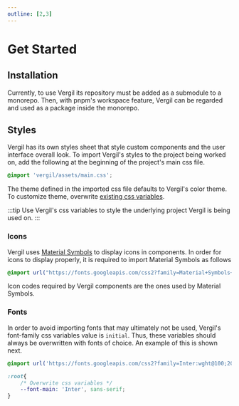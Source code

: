 ```yaml
---
outline: [2,3]
---
```


# Get Started

## Installation

Currently, to use Vergil its repository must be added as a submodule to a monorepo. Then, with pnpm's workspace feature, Vergil can be regarded and used as a package inside the monorepo.

## Styles

Vergil has its own styles sheet that style custom components and the user interface overall look. To import Vergil's styles to the project being worked on, add the following at the beginning of the project's main css file.

```css
@import 'vergil/assets/main.css';
```

The theme defined in the imported css file defaults to Vergil's color theme. To customize theme, overwrite [existing css variables](https://github.com/8ctavio/vergil/blob/main/packages/core/assets/main.css).

:::tip
Use Vergil's css variables to style the underlying project Vergil is being used on.
:::

### Icons

Vergil uses [Material Symbols](https://fonts.google.com/icons?icon.style=Rounded&icon.set=Material+Symbols) to display icons in components. In order for icons to display properly, it is required to import Material Symbols as follows

```css
@import url("https://fonts.googleapis.com/css2?family=Material+Symbols+Rounded:FILL@1");
```

Icon codes required by Vergil components are the ones used by Material Symbols.

### Fonts

In order to avoid importing fonts that may ultimately not be used, Vergil's font-family css variables value is `initial`. Thus, these variables should always be overwritten with fonts of choice. An example of this is shown next.

```css
@import url('https://fonts.googleapis.com/css2?family=Inter:wght@100;200;300;400;500;600;700;800;900&display=swap');

:root{
    /* Overwrite css variables */
    --font-main: 'Inter', sans-serif;
}
```
